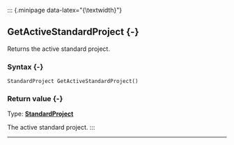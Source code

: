 ::: {.minipage data-latex="{\textwidth}"}
## GetActiveStandardProject {-}

Returns the active standard project.

### Syntax {-}

```{sql}
StandardProject GetActiveStandardProject()
```

### Return value {-}

Type: **[StandardProject](#standardproject)**

The active standard project.
:::

***
